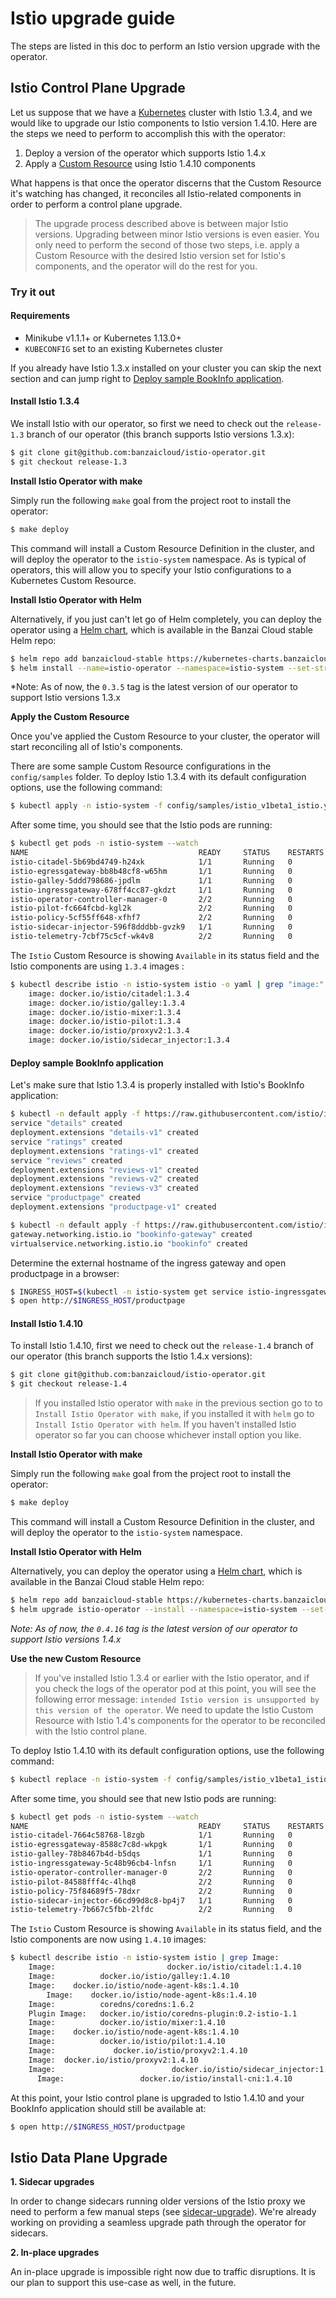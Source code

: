 # Istio upgrade guide

The steps are listed in this doc to perform an Istio version upgrade with the operator.

## Istio Control Plane Upgrade

Let us suppose that we have a [Kubernetes](https://kubernetes.io/) cluster with Istio 1.3.4, and we would like to upgrade our Istio components to Istio version 1.4.10. Here are the steps we need to perform to accomplish this with the operator:

1. Deploy a version of the operator which supports Istio 1.4.x
2. Apply a [Custom Resource](https://kubernetes.io/docs/concepts/extend-kubernetes/api-extension/custom-resources/) using Istio 1.4.10 components

What happens is that once the operator discerns that the Custom Resource it's watching has changed, it reconciles all Istio-related components in order to perform a control plane upgrade.

> The upgrade process described above is between major Istio versions. Upgrading between minor Istio versions is even easier. You only need to perform the second of those two steps, i.e. apply a Custom Resource with the desired Istio version set for Istio's components, and the operator will do the rest for you.

### Try it out

#### Requirements

- Minikube v1.1.1+ or Kubernetes 1.13.0+
- `KUBECONFIG` set to an existing Kubernetes cluster

If you already have Istio 1.3.x installed on your cluster you can skip the next section and can jump right to [Deploy sample BookInfo application](#deploy-sample-bookinfo-application).

#### Install Istio 1.3.4

We install Istio with our operator, so first we need to check out the `release-1.3` branch of our operator (this branch supports Istio versions 1.3.x):

```bash
$ git clone git@github.com:banzaicloud/istio-operator.git
$ git checkout release-1.3
```

**Install Istio Operator with make**

Simply run the following `make` goal from the project root to install the operator:

```bash
$ make deploy
```

This command will install a Custom Resource Definition in the cluster, and will deploy the operator to the `istio-system` namespace.
As is typical of operators, this will allow you to specify your Istio configurations to a Kubernetes Custom Resource.

**Install Istio Operator with Helm**

Alternatively, if you just can't let go of Helm completely, you can deploy the operator using a [Helm chart](https://github.com/banzaicloud/banzai-charts/tree/master/istio-operator), which is available in the Banzai Cloud stable Helm repo:

```bash
$ helm repo add banzaicloud-stable https://kubernetes-charts.banzaicloud.com
$ helm install --name=istio-operator --namespace=istio-system --set-string operator.image.tag=0.3.5 banzaicloud-stable/istio-operator
```

*Note: As of now, the `0.3.5` tag is the latest version of our operator to support Istio versions 1.3.x

**Apply the Custom Resource**

Once you've applied the Custom Resource to your cluster, the operator will start reconciling all of Istio's components.

There are some sample Custom Resource configurations in the `config/samples` folder. To deploy Istio 1.3.4 with its default configuration options, use the following command:

```bash
$ kubectl apply -n istio-system -f config/samples/istio_v1beta1_istio.yaml
```

After some time, you should see that the Istio pods are running:

```bash
$ kubectl get pods -n istio-system --watch
NAME                                      READY     STATUS    RESTARTS   AGE
istio-citadel-5b69bd4749-h24xk            1/1       Running   0          1m
istio-egressgateway-bb8b48cf8-w65hm       1/1       Running   0          1m
istio-galley-5ddd798686-jpdlm             1/1       Running   0          1m
istio-ingressgateway-678ff4cc87-gkdzt     1/1       Running   0          1m
istio-operator-controller-manager-0       2/2       Running   0          9m
istio-pilot-fc664fcbd-kgl2k               2/2       Running   0          1m
istio-policy-5cf55ff648-xfhf7             2/2       Running   0          1m
istio-sidecar-injector-596f8dddbb-gvzk9   1/1       Running   0          1m
istio-telemetry-7cbf75c5cf-wk4v8          2/2       Running   0          1m
```

The `Istio` Custom Resource is showing `Available` in its status field and the Istio components are using `1.3.4` images :

```bash
$ kubectl describe istio -n istio-system istio -o yaml | grep "image:"
    image: docker.io/istio/citadel:1.3.4
    image: docker.io/istio/galley:1.3.4
    image: docker.io/istio-mixer:1.3.4
    image: docker.io/istio-pilot:1.3.4
    image: docker.io/istio/proxyv2:1.3.4
    image: docker.io/istio/sidecar_injector:1.3.4
```

#### Deploy sample BookInfo application

Let's make sure that Istio 1.3.4 is properly installed with Istio's BookInfo application:

```bash
$ kubectl -n default apply -f https://raw.githubusercontent.com/istio/istio/release-1.3/samples/bookinfo/platform/kube/bookinfo.yaml
service "details" created
deployment.extensions "details-v1" created
service "ratings" created
deployment.extensions "ratings-v1" created
service "reviews" created
deployment.extensions "reviews-v1" created
deployment.extensions "reviews-v2" created
deployment.extensions "reviews-v3" created
service "productpage" created
deployment.extensions "productpage-v1" created

$ kubectl -n default apply -f https://raw.githubusercontent.com/istio/istio/release-1.3/samples/bookinfo/networking/bookinfo-gateway.yaml
gateway.networking.istio.io "bookinfo-gateway" created
virtualservice.networking.istio.io "bookinfo" created
```

Determine the external hostname of the ingress gateway and open productpage in a browser:

```bash
$ INGRESS_HOST=$(kubectl -n istio-system get service istio-ingressgateway -o jsonpath='{.status.loadBalancer.ingress[0].ip}')
$ open http://$INGRESS_HOST/productpage
```

#### Install Istio 1.4.10

To install Istio 1.4.10, first we need to check out the `release-1.4` branch of our operator (this branch supports the Istio 1.4.x versions):

```bash
$ git clone git@github.com:banzaicloud/istio-operator.git
$ git checkout release-1.4
```

> If you installed Istio operator with `make` in the previous section go to to `Install Istio Operator with make`, if you installed it with `helm` go to `Install Istio Operator with helm`. If you haven't installed Istio operator so far you can choose whichever install option you like.

**Install Istio Operator with make**

Simply run the following `make` goal from the project root to install the operator:

```bash
$ make deploy
```

This command will install a Custom Resource Definition in the cluster, and will deploy the operator to the `istio-system` namespace.

**Install Istio Operator with Helm**

Alternatively, you can deploy the operator using a [Helm chart](https://github.com/banzaicloud/banzai-charts/tree/master/istio-operator), which is available in the Banzai Cloud stable Helm repo:

```bash
$ helm repo add banzaicloud-stable https://kubernetes-charts.banzaicloud.com
$ helm upgrade istio-operator --install --namespace=istio-system --set-string operator.image.tag=0.4.16 banzaicloud-stable/istio-operator
```

*Note: As of now, the `0.4.16` tag is the latest version of our operator to support Istio versions 1.4.x*

**Use the new Custom Resource**

> If you've installed Istio 1.3.4 or earlier with the Istio operator, and if you check the logs of the operator pod at this point, you will see the following error message: `intended Istio version is unsupported by this version of the operator`. We need to update the Istio Custom Resource with Istio 1.4's components for the operator to be reconciled with the Istio control plane.

To deploy Istio 1.4.10 with its default configuration options, use the following command:

```bash
$ kubectl replace -n istio-system -f config/samples/istio_v1beta1_istio.yaml
```

After some time, you should see that new Istio pods are running:

```bash
$ kubectl get pods -n istio-system --watch
NAME                                      READY     STATUS    RESTARTS   AGE
istio-citadel-7664c58768-l8zgb            1/1       Running   0          7m
istio-egressgateway-8588c7c8d-wkpgk       1/1       Running   0          7m
istio-galley-78b8467b4d-b5dqs             1/1       Running   0          7m
istio-ingressgateway-5c48b96cb4-lnfsn     1/1       Running   0          7m
istio-operator-controller-manager-0       2/2       Running   0          16m
istio-pilot-84588fff4c-4lhq8              2/2       Running   0          7m
istio-policy-75f84689f5-78dxr             2/2       Running   0          7m
istio-sidecar-injector-66cd99d8c8-bp4j7   1/1       Running   0          7m
istio-telemetry-7b667c5fbb-2lfdc          2/2       Running   0          7m
```

The `Istio` Custom Resource is showing `Available` in its status field, and the Istio components are now using `1.4.10` images:

```bash
$ kubectl describe istio -n istio-system istio | grep Image:
    Image:                         docker.io/istio/citadel:1.4.10
    Image:          docker.io/istio/galley:1.4.10
    Image:    docker.io/istio/node-agent-k8s:1.4.10
        Image:    docker.io/istio/node-agent-k8s:1.4.10
    Image:          coredns/coredns:1.6.2
    Plugin Image:   docker.io/istio/coredns-plugin:0.2-istio-1.1
    Image:          docker.io/istio/mixer:1.4.10
    Image:    docker.io/istio/node-agent-k8s:1.4.10
    Image:          docker.io/istio/pilot:1.4.10
    Image:             docker.io/istio/proxyv2:1.4.10
    Image:  docker.io/istio/proxyv2:1.4.10
    Image:                          docker.io/istio/sidecar_injector:1.4.10
      Image:                 docker.io/istio/install-cni:1.4.10

```

At this point, your Istio control plane is upgraded to Istio 1.4.10 and your BookInfo application should still be available at:
```bash
$ open http://$INGRESS_HOST/productpage
```

## Istio Data Plane Upgrade

**1. Sidecar upgrades**

In order to change sidecars running older versions of the Istio proxy we need to perform a few manual steps (see [sidecar-upgrade](https://istio.io/docs/setup/kubernetes/upgrade/steps/#sidecar-upgrade)).
We're already working on providing a seamless upgrade path through the operator for sidecars.

**2. In-place upgrades**

An in-place upgrade is impossible right now due to traffic disruptions.
It is our plan to support this use-case as well, in the future.
